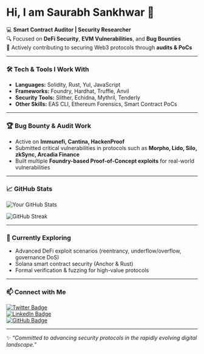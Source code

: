 # Hi, I am Saurabh Sankhwar 👋  

💻 **Smart Contract Auditor | Security Researcher**  
🔍 Focused on **DeFi Security**, **EVM Vulnerabilities**, and **Bug Bounties**  
🚀 Actively contributing to securing Web3 protocols through **audits & PoCs**  

---

### 🛠 Tech & Tools I Work With
- **Languages:** Solidity, Rust, Yul, JavaScript  
- **Frameworks:** Foundry, Hardhat, Truffle, Anvil  
- **Security Tools:** Slither, Echidna, Mythril, Tenderly
- **Other Skills:** EAS CLI, Ethereum Forensics, Smart Contract PoCs  

---

### 🏆 Bug Bounty & Audit Work
- Active on **Immunefi, Cantina, HackenProof**  
- Submitted critical vulnerabilities in protocols such as **Morpho, Lido, Silo, zkSync, Arcadia Finance**  
- Built multiple **Foundry-based Proof-of-Concept exploits** for real-world vulnerabilities  


---

### 📈 GitHub Stats
![Your GitHub Stats](https://github-readme-stats.vercel.app/api?username=sau0004s&show_icons=true&theme=dark)

![GitHub Streak](https://streak-stats.demolab.com?user=sau0004s&theme=dark)

---

### 🌱 Currently Exploring
- Advanced DeFi exploit scenarios (reentrancy, underflow/overflow, governance DoS)  
- Solana smart contract security (Anchor & Rust)  
- Formal verification & fuzzing for high-value protocols  

---

### 📫 Connect with Me
[![Twitter Badge](https://img.shields.io/badge/Twitter-@SankSaurabh-blue?style=flat&logo=twitter)](https://x.com/SankSaurabh)  
[![LinkedIn Badge](https://img.shields.io/badge/LinkedIn-Saurabh%20Sankhwar-blue?style=flat&logo=linkedin)](https://www.linkedin.com/in/saurabh-sankhwar-695821140/)  
[![GitHub Badge](https://img.shields.io/badge/GitHub-Saurabh--Sankhwar-black?style=flat&logo=github)](https://github.com/Saurabh-Sankhwar)  

---
✨ *“Committed to advancing security protocols in the rapidly evolving digital landscape.”*  

